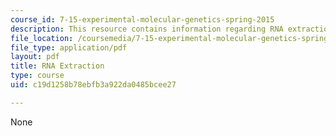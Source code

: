 ```yaml
---
course_id: 7-15-experimental-molecular-genetics-spring-2015
description: This resource contains information regarding RNA extraction.
file_location: /coursemedia/7-15-experimental-molecular-genetics-spring-2015/c19d1258b78ebfb3a922da0485bcee27_MIT7_15S15_RNA_extraction.pdf
file_type: application/pdf
layout: pdf
title: RNA Extraction
type: course
uid: c19d1258b78ebfb3a922da0485bcee27

---
```

None